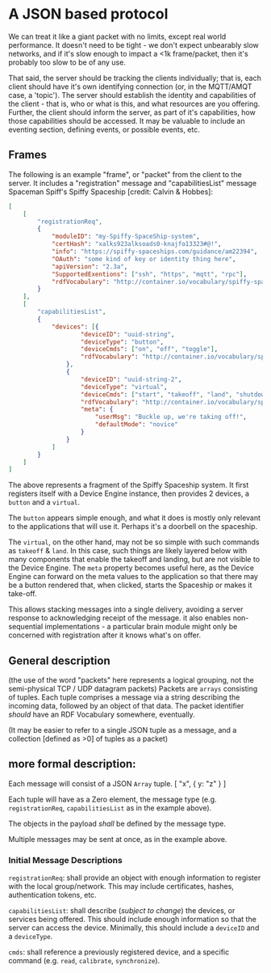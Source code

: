 # A JSON based protocol

We can treat it like a giant packet with no limits, except real world performance. It doesn't need to be tight - we don't expect unbearably slow networks, and if it's slow enough to impact a <1k frame/packet, then it's probably too slow to be of any use.

That said, the server should be tracking the clients individually; that is, each client should have it's own identifying connection (or, in the MQTT/AMQT case, a 'topic'). The server should establish the identity and capabilities of the client - that is, who or what is this, and what resources are you offering. Further, the client should inform the server, as part of it's capabilities, how those capabilities should be accessed. It may be valuable to include an eventing section, defining events, or possible events, etc.

## Frames

The following is an example "frame", or "packet" from the client to the server. It includes a "registration" message and "capabilitiesList" message Spaceman Spiff's Spiffy Spaceship [credit: Calvin & Hobbes]:
```json
[
    [
        "registrationReq",
        {
            "moduleID": "my-Spiffy-SpaceShip-system",
            "certHash": "xalks923alksoads0-knajfo13323#@!",
            "info": "https://spiffy-spaceships.com/guidance/am22394",
            "OAuth": "some kind of key or identity thing here",
            "apiVersion": "2.3a",
            "SupportedExentions": ["ssh", "https", "mqtt", "rpc"],
            "rdfVocabulary": "http://container.io/vocabulary/spiffy-spaceships"
        }
    ],
    [
        "capabilitiesList",
        {
            "devices": [{
                    "deviceID": "uuid-string",
                    "deviceType": "button",
                    "deviceCmds": ["on", "off", "toggle"],
                    "rdfVocabulary": "http://container.io/vocabulary/spiffy-spaceships/uuid-string"
                },
                {
                    "deviceID": "uuid-string-2",
                    "deviceType": "virtual",
                    "deviceCmds": ["start", "takeoff", "land", "shutdown"],
                    "rdfVocabulary": "http://container.io/vocabulary/spiffy-spaceships/uuid-string-2",
                    "meta": {
                        "userMsg": "Buckle up, we're taking off!",
                        "defaultMode": "novice"
                    }
                }
            ]
        }
    ]
]
```

The above represents a fragment of the Spiffy Spaceship system. It first registers itself with a Device Engine instance, then provides 2 devices, a `button` and a `virtual`.

The `button` appears simple enough, and what it does is mostly only relevant to the applications that will use it. Perhaps it's a doorbell on the spaceship.

The `virtual`, on the other hand, may not be so simple with such commands as `takeoff` & `land`. In this case, such things are likely layered below with many components that enable the takeoff and landing, but are not visible to the Device Engine. The `meta` property becomes useful here, as the Device Engine can forward on the meta values to the application so that there may be a button rendered that, when clicked, starts the Spaceship or makes it take-off.

This allows stacking messages into a single delivery, avoiding a server response to acknowledging receipt of the message. it also enables non-sequential implementations - a particular brain module might only be concerned with registration after it knows what's on offer.

## General description

(the use of the word "packets" here represents a logical grouping, not the semi-physical TCP / UDP datagram packets) Packets are `arrays` consisting of tuples. Each tuple comprises a message via a string describing the incoming data, followed by an object of that data. The packet identifier _should_ have an RDF Vocabulary somewhere, eventually.

(It may be easier to refer to a single JSON tuple as a message, and a collection [defined as >0] of tuples as a packet)

## more formal description:

Each message will consist of a JSON `Array` tuple. [ "x", { y: "z" } ]

Each tuple will have as a Zero element, the message type (e.g. `registrationReq`, `capabilitiesList` as in the example above).

The objects in the payload _shall_ be defined by the message type.

Multiple messages may be sent at once, as in the example above.

### Initial Message Descriptions

`registrationReq`: shall provide an object with enough information to register with the local group/network. This may include certificates, hashes, authentication tokens, etc.

`capabilitiesList`: shall describe (_subject to change_) the devices, or services being offered. This should include enough information so that the server can access the device. Minimally, this should include a `deviceID` and a `deviceType`.

`cmds`: shall reference a previously registered device, and a specific command (e.g. `read`, `calibrate`, `synchronize`).
